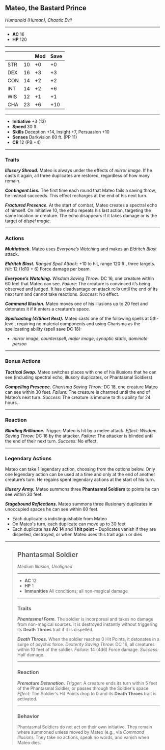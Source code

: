 ## Mateo, the Bastard Prince  
*Humanoid (Human), Chaotic Evil*  
___  
- **AC** 16 
- **HP** 120  
___  
|     |    | Mod | Save |
|-----|----|-----|------|
| STR | 10 | +0  | +0   |
| DEX | 16 | +3  | +3   |
| CON | 14 | +2  | +2   |
| INT | 14 | +2  | +6   |
| WIS | 12 | +1  | +1   |
| CHA | 23 | +6  | +10  |
___  
- **Initiative** +3 (13)  
- **Speed** 30 ft.  
- **Skills** Deception +14, Insight +7, Persuasion +10  
- **Senses** Darkvision 60 ft. (PP 11)  
- **CR** 12 (PB +4)  
___  

### Traits

***Illusory Shroud.*** Mateo is always under the effects of *mirror image*. If he casts it again, all three duplicates are restored, regardless of how many remain.

***Contingent Lies.*** The first time each round that Mateo fails a saving throw, he instead succeeds. This effect recharges at the end of his next turn.

***Fractured Presence.*** At the start of combat, Mateo creates a spectral echo of himself. On Initiative 10, the echo repeats his last action, targeting the same location or creature. The echo disappears if it takes damage or is the target of *dispel magic*.

---

### Actions

***Multiattack.*** Mateo uses *Everyone’s Watching* and makes an *Eldritch Blast* attack.

***Eldritch Blast.*** *Ranged Spell Attack:* +10 to hit, range 120 ft., three targets. *Hit:* 12 (1d10 + 6) Force damage per beam.

***Everyone’s Watching.*** _Wisdom Saving Throw:_ DC 16, one creature within 60 feet that Mateo can see. *Failure:* The creature is convinced it’s being observed and judged. It has disadvantage on attack rolls until the end of its next turn and cannot take reactions. *Success:* No effect.

***Command Illusion.*** Mateo moves one of his illusions up to 20 feet and detonates it if it enters a creature’s space.

***Spellcasting (4/Short Rest).*** Mateo casts one of the following spells at 5th-level, requiring no material components and using Charisma as the spellcasting ability (spell save DC 18):  
- *mirror image*, *counterspell*, *major image*, *synaptic static*, *dominate person*

---

### Bonus Actions

***Tactical Swap.*** Mateo switches places with one of his illusions that he can see (including spectral echo, illusory duplicates, or Phantasmal Soldiers).

***Compelling Presence.*** _Charisma Saving Throw:_ DC 18, one creature Mateo can see within 30 feet. *Failure:* The creature is charmed until the end of Mateo’s next turn. *Success:* The creature is immune to this ability for 24 hours.

---

### Reaction

***Blinding Brilliance.*** _Trigger:_ Mateo is hit by a melee attack. *Effect: Wisdom Saving Throw:* DC 16 by the attacker. *Failure:* The attacker is blinded until the end of their next turn. *Success:* No effect.

---

### Legendary Actions

Mateo can take 1 legendary action, choosing from the options below. Only one legendary action can be used at a time and only at the end of another creature’s turn. He regains spent legendary actions at the start of his turn.

***Illusory Army.*** Mateo summons three **Phantasmal Soldiers** to points he can see within 30 feet.

***Stagebound Reflections.*** Mateo summons three illusionary duplicates in unoccupied spaces he can see within 60 feet. 
- Each duplicate is indistinguishable from Mateo
- On Mateo's turn, each duplicate can move up to 30 feet
- Each duplicate has **AC 14** and **1 hit point**
– Duplicates vanish if they are dispelled, destroyed, or when Mateo uses this trait again or dies

---

> ## Phantasmal Soldier  
> *Medium Illusion, Unaligned*  
> ___  
> - **AC** 12  
> - **HP** 1  
> - **Immunities** All conditions; all non-magical damage
> ___  
> 
> ### Traits
> 
> ***Phantasmal Form.*** The soldier is incorporeal and takes no damage from non-magical sources. It is destroyed instantly without triggering its **Death Throes** trait if it is dispelled.
>
> ***Death Throes.*** When the soldier reaches 0 Hit Points, it detonates in a surge of psychic force. *Dexterity Saving Throw:* DC 16, all creatures within 10 feet of the soldier. *Failure:* 14 (4d6) Force damage. *Success:* Half damage.
> 
> ---
> 
> ### Reaction
> 
> ***Premature Detonation.*** _Trigger:_ A creature ends its turn within 5 feet of the Phantasmal Soldier, or passes through the Soldier's space. _Effect:_ The Soldier's Hit Points drop to 0 and its **Death Throes** trait is activated.
> 
> ---
> 
> ### Behavior
> 
> Phantasmal Soldiers do not act on their own initiative. They remain where summoned unless moved by Mateo (e.g., via *Command Illusion*). They take no actions, speak no words, and vanish when Mateo dies.
